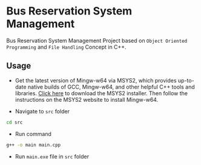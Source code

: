 # Bus Reservation System Management

Bus Reservation System Management Project based on `Object Oriented Programming` and `File Handling` Concept in C++.

## Usage

- Get the latest version of Mingw-w64 via MSYS2, which provides up-to-date native builds of GCC, Mingw-w64, and other helpful C++ tools and libraries. [Click here](https://github.com/msys2/msys2-installer/releases/download/2022-06-03/msys2-x86_64-20220603.exe) to download the MSYS2 installer. Then follow the instructions on the MSYS2 website to install Mingw-w64.

- Navigate to `src` folder

```bash
cd src
```

- Run command

```bash
g++ -o main main.cpp
```

- Run `main.exe` file in `src` folder
